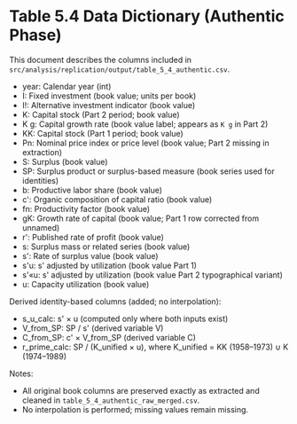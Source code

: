 # Table 5.4 Data Dictionary (Authentic Phase)

This document describes the columns included in `src/analysis/replication/output/table_5_4_authentic.csv`.

- year: Calendar year (int)
- I: Fixed investment (book value; units per book)
- I!: Alternative investment indicator (book value)
- K: Capital stock (Part 2 period; book value)
- K g: Capital growth rate (book value label; appears as `K g` in Part 2)
- KK: Capital stock (Part 1 period; book value)
- Pn: Nominal price index or price level (book value; Part 2 missing in extraction)
- S: Surplus (book value)
- SP: Surplus product or surplus-based measure (book series used for identities)
- b: Productive labor share (book value)
- c': Organic composition of capital ratio (book value)
- fn: Productivity factor (book value)
- gK: Growth rate of capital (book value; Part 1 row corrected from unnamed)
- r': Published rate of profit (book value)
- s: Surplus mass or related series (book value)
- s': Rate of surplus value (book value)
- s'u: s' adjusted by utilization (book value Part 1)
- s'«u: s' adjusted by utilization (book value Part 2 typographical variant)
- u: Capacity utilization (book value)

Derived identity-based columns (added; no interpolation):

- s_u_calc: s' × u (computed only where both inputs exist)
- V_from_SP: SP / s' (derived variable V)
- C_from_SP: c' × V_from_SP (derived variable C)
- r_prime_calc: SP / (K_unified × u), where K_unified = KK (1958–1973) ∪ K (1974–1989)

Notes:
- All original book columns are preserved exactly as extracted and cleaned in `table_5_4_authentic_raw_merged.csv`.
- No interpolation is performed; missing values remain missing.